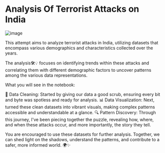 # Analysis Of Terrorist Attacks on India

![image](https://github.com/sathvik-mn/Terrorism-Analysis/assets/135670987/ae134f64-839f-423c-a44e-1122ab0bb563)

This attempt aims to analyze terrorist attacks in India, utilizing datasets that encompass various demographics and characteristics collected over the years. 

The analysis🛠️💡 focuses on identifying trends within these attacks and correlating them with different demographic factors to uncover patterns among the various data representations. 

What you will see in the notebook:

🧹 Data Cleaning: Started by giving our data a good scrub, ensuring every bit and byte was spotless and ready for analysis.
📊 Data Visualization: Next, turned these clean datasets into vibrant visuals, making complex patterns accessible and understandable at a glance.
🔍 Pattern Discovery: Through this journey, I've been piecing together the puzzle, revealing how, where, and when these attacks occur, and more importantly, the story they tell.

You are encouraged to use these datasets for further analysis. Together, we can shed light on the shadows, understand the patterns, and contribute to a safer, more informed world. 🌍✨
